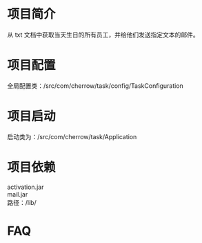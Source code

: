 # 项目简介
从 txt 文档中获取当天生日的所有员工，并给他们发送指定文本的邮件。

# 项目配置
全局配置类：/src/com/cherrow/task/config/TaskConfiguration

# 项目启动
启动类为：/src/com/cherrow/task/Application

# 项目依赖
activation.jar  
mail.jar  
路径：/lib/

# FAQ